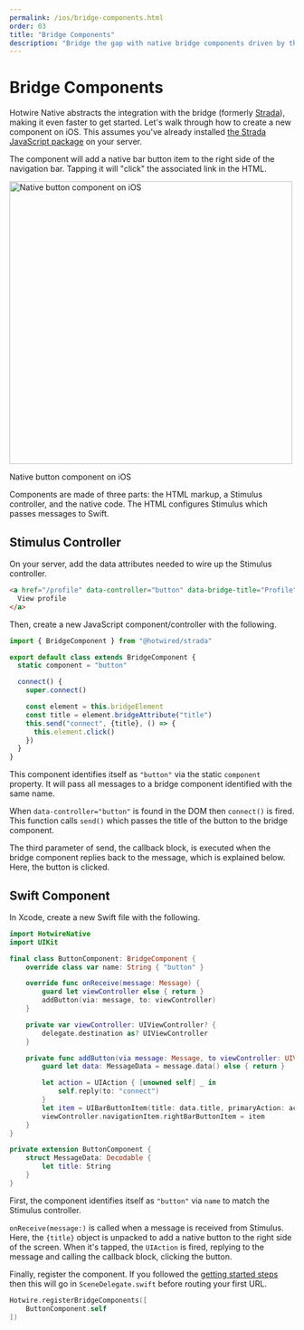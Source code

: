 ```yaml
---
permalink: /ios/bridge-components.html
order: 03
title: "Bridge Components"
description: "Bridge the gap with native bridge components driven by the web on iOS."
---
```


# Bridge Components

Hotwire Native abstracts the integration with the bridge (formerly [Strada](https://strada.hotwired.dev)), making it even faster to get started. Let's walk through how to create a new component on iOS. This assumes you've already installed [the Strada JavaScript package](https://strada.hotwired.dev/handbook/installing) on your server.

The component will add a native bar button item to the right side of the navigation bar. Tapping it will "click" the associated link in the HTML.

<img src="/assets/bridge-ios-button.png" width="500" alt="Native button component on iOS">

Native button component on iOS

Components are made of three parts: the HTML markup, a Stimulus controller, and the native code. The HTML configures Stimulus which passes messages to Swift.

## Stimulus Controller

On your server, add the data attributes needed to wire up the Stimulus controller.

```html
<a href="/profile" data-controller="button" data-bridge-title="Profile">
  View profile
</a>
```

Then, create a new JavaScript component/controller with the following.

```javascript
import { BridgeComponent } from "@hotwired/strada"

export default class extends BridgeComponent {
  static component = "button"

  connect() {
    super.connect()

    const element = this.bridgeElement
    const title = element.bridgeAttribute("title")
    this.send("connect", {title}, () => {
      this.element.click()
    })
  }
}
```

This component identifies itself as `"button"` via the static `component` property. It will pass all messages to a bridge component identified with the same name.

When `data-controller="button"` is found in the DOM then `connect()` is fired. This function calls `send()` which passes the title of the button to the bridge component.

The third parameter of send, the callback block, is executed when the bridge component replies back to the message, which is explained below. Here, the button is clicked.

## Swift Component

In Xcode, create a new Swift file with the following.

```swift
import HotwireNative
import UIKit

final class ButtonComponent: BridgeComponent {
    override class var name: String { "button" }

    override func onReceive(message: Message) {
        guard let viewController else { return }
        addButton(via: message, to: viewController)
    }

    private var viewController: UIViewController? {
        delegate.destination as? UIViewController
    }

    private func addButton(via message: Message, to viewController: UIViewController) {
        guard let data: MessageData = message.data() else { return }

        let action = UIAction { [unowned self] _ in
            self.reply(to: "connect")
        }
        let item = UIBarButtonItem(title: data.title, primaryAction: action)
        viewController.navigationItem.rightBarButtonItem = item
    }
}

private extension ButtonComponent {
    struct MessageData: Decodable {
        let title: String
    }
}
```

First, the component identifies itself as `"button"` via `name` to match the Stimulus controller.

`onReceive(message:)` is called when a message is received from Stimulus. Here, the `{title}` object is unpacked to add a native button to the right side of the screen. When it's tapped, the `UIAction` is fired, replying to the message and calling the callback block, clicking the button.

Finally, register the component. If you followed the [getting started steps](/overview/getting-started-ios) then this will go in `SceneDelegate.swift` before routing your first URL.

```swift
Hotwire.registerBridgeComponents([
    ButtonComponent.self
])
```
